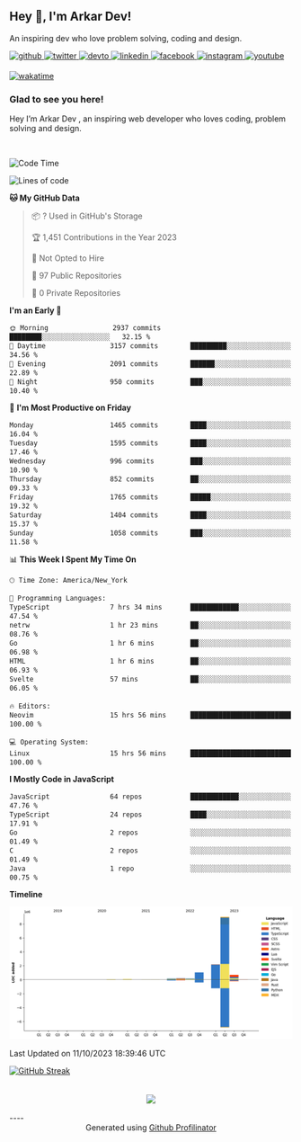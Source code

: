 ## Hey 👋, I'm Arkar Dev!  

An inspiring dev who love problem solving, coding and design.

<a href="https://github.com/Riley1101" target="_blank">
<img src=https://img.shields.io/badge/github-%2324292e.svg?&style=for-the-badge&logo=github&logoColor=white alt=github style="margin-bottom: 5px;" />
</a>
<a href="https://twitter.com/arkardev" target="_blank">
<img src=https://img.shields.io/badge/twitter-%2300acee.svg?&style=for-the-badge&logo=twitter&logoColor=white alt=twitter style="margin-bottom: 5px;" />
</a>
<a href="https://dev.to/riley1101" target="_blank">
<img src=https://img.shields.io/badge/dev.to-%2308090A.svg?&style=for-the-badge&logo=dev.to&logoColor=white alt=devto style="margin-bottom: 5px;" />
</a>
<a href="https://linkedin.com/in/arkar-kaung-myat" target="_blank">
<img src=https://img.shields.io/badge/linkedin-%231E77B5.svg?&style=for-the-badge&logo=linkedin&logoColor=white alt=linkedin style="margin-bottom: 5px;" />
</a>
<a href="https://www.facebook.com/riley.eileen.75" target="_blank">
<img src=https://img.shields.io/badge/facebook-%232E87FB.svg?&style=for-the-badge&logo=facebook&logoColor=white alt=facebook style="margin-bottom: 5px;" />
</a>
<a href="https://instagram.com/rileys1101" target="_blank">
<img src=https://img.shields.io/badge/instagram-%23000000.svg?&style=for-the-badge&logo=instagram&logoColor=white alt=instagram style="margin-bottom: 5px;" />
</a>
<a href="https://www.youtube.com/channel/UC_RfEQCC3gL2AzsFFAABikg" target="_blank">
<img src=https://img.shields.io/badge/youtube-%23EE4831.svg?&style=for-the-badge&logo=youtube&logoColor=white alt=youtube style="margin-bottom: 5px;" />
</a>  
  
[![wakatime](https://wakatime.com/badge/user/cf23b6e3-75f8-4c04-b0e3-273191c8d2ec.svg)](https://wakatime.com/@cf23b6e3-75f8-4c04-b0e3-273191c8d2ec)


### Glad to see you here!  
Hey I’m Arkar Dev , an inspiring web developer who loves coding, problem solving and design.

<br/>

<!--START_SECTION:waka-->
![Code Time](http://img.shields.io/badge/Code%20Time-647%20hrs%2025%20mins-blue)

![Lines of code](https://img.shields.io/badge/From%20Hello%20World%20I%27ve%20Written-13.7%20million%20lines%20of%20code-blue)

**🐱 My GitHub Data** 

> 📦 ? Used in GitHub's Storage 
 > 
> 🏆 1,451 Contributions in the Year 2023
 > 
> 🚫 Not Opted to Hire
 > 
> 📜 97 Public Repositories 
 > 
> 🔑 0 Private Repositories 
 > 
**I'm an Early 🐤** 

```text
🌞 Morning                2937 commits        ████████░░░░░░░░░░░░░░░░░   32.15 % 
🌆 Daytime                3157 commits        █████████░░░░░░░░░░░░░░░░   34.56 % 
🌃 Evening                2091 commits        ██████░░░░░░░░░░░░░░░░░░░   22.89 % 
🌙 Night                  950 commits         ███░░░░░░░░░░░░░░░░░░░░░░   10.40 % 
```
📅 **I'm Most Productive on Friday** 

```text
Monday                   1465 commits        ████░░░░░░░░░░░░░░░░░░░░░   16.04 % 
Tuesday                  1595 commits        ████░░░░░░░░░░░░░░░░░░░░░   17.46 % 
Wednesday                996 commits         ███░░░░░░░░░░░░░░░░░░░░░░   10.90 % 
Thursday                 852 commits         ██░░░░░░░░░░░░░░░░░░░░░░░   09.33 % 
Friday                   1765 commits        █████░░░░░░░░░░░░░░░░░░░░   19.32 % 
Saturday                 1404 commits        ████░░░░░░░░░░░░░░░░░░░░░   15.37 % 
Sunday                   1058 commits        ███░░░░░░░░░░░░░░░░░░░░░░   11.58 % 
```


📊 **This Week I Spent My Time On** 

```text
🕑︎ Time Zone: America/New_York

💬 Programming Languages: 
TypeScript               7 hrs 34 mins       ████████████░░░░░░░░░░░░░   47.54 % 
netrw                    1 hr 23 mins        ██░░░░░░░░░░░░░░░░░░░░░░░   08.76 % 
Go                       1 hr 6 mins         ██░░░░░░░░░░░░░░░░░░░░░░░   06.98 % 
HTML                     1 hr 6 mins         ██░░░░░░░░░░░░░░░░░░░░░░░   06.93 % 
Svelte                   57 mins             ██░░░░░░░░░░░░░░░░░░░░░░░   06.05 % 

🔥 Editors: 
Neovim                   15 hrs 56 mins      █████████████████████████   100.00 % 

💻 Operating System: 
Linux                    15 hrs 56 mins      █████████████████████████   100.00 % 
```

**I Mostly Code in JavaScript** 

```text
JavaScript               64 repos            ████████████░░░░░░░░░░░░░   47.76 % 
TypeScript               24 repos            ████░░░░░░░░░░░░░░░░░░░░░   17.91 % 
Go                       2 repos             ░░░░░░░░░░░░░░░░░░░░░░░░░   01.49 % 
C                        2 repos             ░░░░░░░░░░░░░░░░░░░░░░░░░   01.49 % 
Java                     1 repo              ░░░░░░░░░░░░░░░░░░░░░░░░░   00.75 % 
```



**Timeline**

![Lines of Code chart](https://raw.githubusercontent.com/Riley1101/Riley1101/main/assets/bar_graph.png)


 Last Updated on 11/10/2023 18:39:46 UTC
<!--END_SECTION:waka-->

[![GitHub Streak](https://streak-stats.demolab.com?user=Riley1101)](https://git.io/streak-stats)
  
<br/>  
<div align="center">
<img src="https://komarev.com/ghpvc/?username=Riley1101&&style=flat-square" align="center" />
</div>  
<br/>  
----
<div align="center">Generated using <a href="https://profilinator.rishav.dev/" target="_blank">Github Profilinator</a></div>

